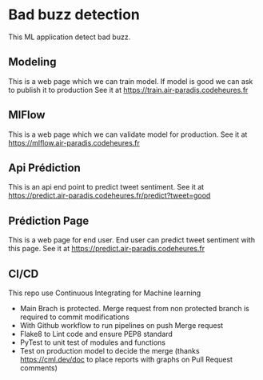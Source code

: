 # Bad buzz detection

This ML application detect bad buzz.

## Modeling 
This is a web page which we can train model. If model is good we can ask to publish it to production
See it at https://train.air-paradis.codeheures.fr

## MlFlow 
This is a web page which we can validate model for production.
See it at https://mlflow.air-paradis.codeheures.fr

## Api Prédiction
This is an api end point to predict tweet sentiment.
See it at https://predict.air-paradis.codeheures.fr/predict?tweet=good

## Prédiction Page
This is a web page for end user. End user can predict tweet sentiment with this page.
See it at https://predict.air-paradis.codeheures.fr


## CI/CD
This repo use Continuous Integrating for Machine learning
- Main Brach is protected. Merge request from non protected branch is required to commit modifications
- With Github workflow to run pipelines on push Merge request 
- Flake8 to Lint code and ensure PEP8 standard
- PyTest to unit test of modules and functions
- Test on production model to decide the merge (thanks https://cml.dev/doc to place reports with graphs on Pull Request comments)
